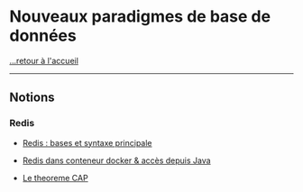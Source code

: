 # Nouveaux paradigmes de base de données

[...retour à l'accueil](../../README.md)

---

## Notions

### Redis

- [Redis : bases et syntaxe principale](./notes/base_redis.md)
- [Redis dans conteneur docker & accès depuis Java](./notes/redis_conteneur_et_java.md)



- [Le theoreme CAP](./notes/cap.md)